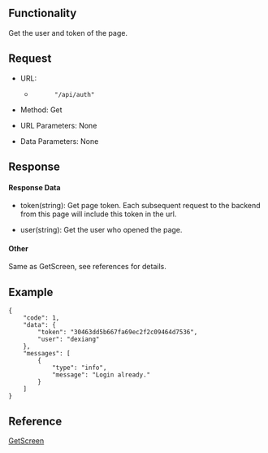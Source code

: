## Functionality

Get the user and token of the page.

## Request

  * URL: 
    *           "/api/auth"
        

  

  * Method: Get

  

  * URL Parameters: None

  

  * Data Parameters: None

## Response

#### Response Data

  * token(string): Get page token. Each subsequent request to the backend from this page will include this token in the url.

  

  * user(string): Get the user who opened the page.

#### Other

Same as GetScreen, see references for details.

## Example

    
    
    {
        "code": 1,
        "data": {
            "token": "30463dd5b667fa69ec2f2c09464d7536",
            "user": "dexiang"
        },
        "messages": [
            {
                "type": "info",
                "message": "Login already."
            }
        ]
    }
    

## Reference

[GetScreen](GetScreen.md "GetScreen")

